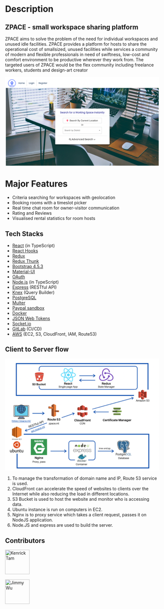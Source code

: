 
# Description
## ZPACE - small workspace sharing platform


ZPACE aims to solve the problem of the need for individual workspaces and unused idle facilities. 
ZPACE provides a platform for hosts to share the operational cost of smallsized, unused facilities while services a community of modern and flexible professionals in need of swiftness, low-cost and comfort environment to be productive wherever they
work from.
The targeted users of ZPACE would be the flex community including freelance workers, students and design-art creator

![Thumbnail](https://raw.githubusercontent.com/KnrkTam/Zpace-1.0-old_version-/main/public/zpace.png)

# Major Features

- Criteria searching for workspaces with geolocation
- Booking rooms with a timeslot picker
- Real time chat room for owner-visitor communication
- Rating and Reviews
- Visualised rental statistics for room hosts


## Tech Stacks

- [React](https://reactjs.org/) (in TypeScript)
- [React Hooks](https://reactjs.org/docs/hooks-intro.html)
- [Redux](https://redux.js.org/)
- [Redux Thunk](https://github.com/reduxjs/redux-thunk)
- [Bootstrap 4.5.3](https://getbootstrap.com/docs/4.5/getting-started/introduction/)
- [Material-UI](https://mui.com/)
- [OAuth](https://developers.google.com/identity/protocols/oauth2)
- [Node.js](https://nodejs.org/en/) (in TypeScript)
- [Express](https://expressjs.com/) (RESTful API)
- [Knex](https://knexjs.org/guide/migrations.html) (Query Builder)
- [PostgreSQL](https://www.postgresql.org/)
- [Multer](https://www.npmjs.com/package/multer)
- [Paypal sandbox](https://developer.paypal.com/developer/accounts/)
- [Docker](https://www.docker.com/)
- [JSON Web Tokens](https://jwt.io/)
- [Socket.io](https://socket.io/)
- [GitLab](https://about.gitlab.com/) (CI/CD)
- [AWS](https://aws.amazon.com/) (EC2, S3, CloudFront, IAM, Route53)



## Client to Server flow
![Thumbnail](https://github.com/KnrkTam/Zpace-1.0-old_version-/blob/main/public/client_to_server_flow.png)

1. To manage the transformation of domain name and IP, Route 53 service is used.
2. CloudFront can accelerate the speed of websites to clients over the Internet while also reducing the load in different locations.
3. S3 Bucket is used to host the website and monitor who is accessing data.
4. Ubuntu instance is run on computers in EC2.
5. Nginx is to proxy service which takes a client request, passes it on NodeJS application.
6. Node.JS and express are used to build the server.
## Contributors

[//]: contributor-faces

<a href="https://github.com/KnrkTam"><img src="https://avatars.githubusercontent.com/u/99338991?s=96&v=4" title="Kenrick Tam" width="80" height="80"></a>

<a href="https://github.com/jimmywu987"><img src="https://avatars.githubusercontent.com/u/65562227?v=4" title="Jimmy Wu" width="80" height="80"></a>

[//]: contributor-faces